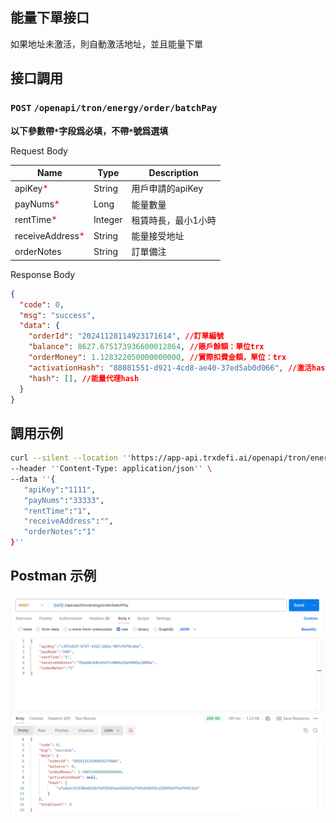 ## 能量下單接口
如果地址未激活，則自動激活地址，並且能量下單

## 接口調用
### `POST` `/openapi/tron/energy/order/batchPay`
**以下參數帶`*`字段爲必填，不帶`*`號爲選填**

Request Body

| Name                                           | Type    | Description   |
|------------------------------------------------|---------|---------------|
| apiKey<span style="color:red">*</span>         | String  | 用戶申請的apiKey   |
| payNums<span style="color:red">*</span>        | Long    | 能量數量          |
| rentTime<span style="color:red">*</span>       | Integer | 租賃時長，最小1小時    |
| receiveAddress<span style="color:red">*</span> | String  | 能量接受地址        |
| orderNotes                                     | String  | 訂單備注          |



Response Body
```JSON
{
  "code": 0,
  "msg": "success",
  "data": {
    "orderId": "20241128114923171614", //訂單編號
    "balance": 8627.675173936600012864, //賬戶餘額：單位trx
    "orderMoney": 1.128322050000000000, //實際扣費金額，單位：trx
    "activationHash": "88081551-d921-4cd8-ae40-37ed5ab0d066", //激活hash
    "hash": [], //能量代理hash
  }
}

```

## 調用示例
```bash
curl --silent --location ''https://app-api.trxdefi.ai/openapi/tron/energy/order/batchPay'' \
--header ''Content-Type: application/json'' \
--data ''{
   "apiKey":"1111",
   "payNums":"33333",
   "rentTime":"1",
   "receiveAddress":"",
   "orderNotes":"1"
}''

```

## Postman 示例

![img.png](img/batchPay.png)
